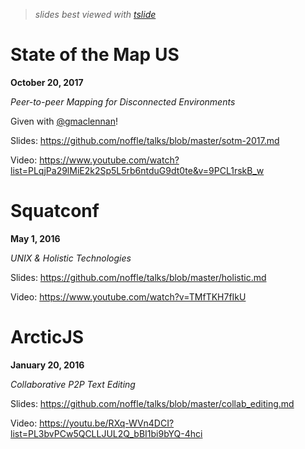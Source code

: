 > *slides best viewed with [tslide](https://github.com/dominictarr/tslide)*

# State of the Map US

**October 20, 2017**

*Peer-to-peer Mapping for Disconnected Environments*

Given with [@gmaclennan](https://github.com/gmaclennan)!

Slides: https://github.com/noffle/talks/blob/master/sotm-2017.md

Video:
https://www.youtube.com/watch?list=PLqjPa29lMiE2k2Sp5L5rb6ntduG9dt0te&v=9PCL1rskB_w

# Squatconf

**May 1, 2016**

*UNIX & Holistic Technologies*

Slides: https://github.com/noffle/talks/blob/master/holistic.md

Video: https://www.youtube.com/watch?v=TMfTKH7fIkU

# ArcticJS

**January 20, 2016**

*Collaborative P2P Text Editing*

Slides: https://github.com/noffle/talks/blob/master/collab_editing.md

Video: https://youtu.be/RXq-WVn4DCI?list=PL3bvPCw5QCLLJUL2Q_bBI1bi9bYQ-4hci
